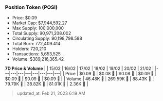 
  ### Position Token (POSI)
  - Price: $0.09
  - Market Cap: $7,944,592.27
  - Max Supply: 100,000,000
  - Total Supply: 90,971,208.002
  - Circulating Supply: 90,198,798.588
  - Total Burn: 772,409.414
  - Holders: 720,210
  - Transactions: 5,653,525
  - Volume: $389,216,365.42

  **7D Price & Volume**
  | | 15&#x2F;02 | 16&#x2F;02 | 17&#x2F;02 | 18&#x2F;02 | 19&#x2F;02 | 20&#x2F;02 | 21&#x2F;02 |
  |---|---|---|---|---|---|---|---|
  | Price | $0.09 🚀 | $0.08 🔻 | $0.08 🚀 | $0.09 🚀 | $0.09 🔻 | $0.09 🚀 | $0.09 🚀 |
  | Volume | 46.48K 🚀 | 269.59K 🚀 | 88.43K 🔻 | 79.79K 🔻 | 38.82K 🔻 | 81.01K 🚀 | 2.36K 🔻 |

  > updated_at: Feb 21, 2023 6:19 AM

